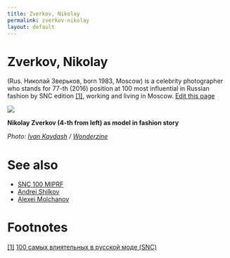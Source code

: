 ```yaml
---
title: Zverkov, Nikolay
permalink: zverkov-nikolay
layout: default
---
```




# Zverkov, Nikolay


(Rus. Николай Зверьков, born 1983, Moscow) is a celebrity photographer who stands for 77-th (2016) position at 100 most influential in Russian fashion by SNC edition <span id="a1">[\[1\]](#f1)</span>, working and living in Moscow. [Edit this page](http://prose.io/#indexmod/encyclopedia/edit/master/zverkov-nikolay.md)

![](http://lamcdn.net/wonderzine.com/post_image-image/OgoKpxiWigfvEY9Eh2301Q-wide.jpg)

**Nikolay Zverkov (4-th from left) as model in fashion story**

*Photo: [Ivan Kaydash](ivan-kaydash) / [Wonderzine](http://www.wonderzine.com/wonderzine/style/shoots/189019-wedding)*


# See also

+ [SNC 100 MIPRF](snc-100-miprf)
+ [Andrei Shilkov](andrei-shilkov)
+ [Alexei Molchanov](alexei-molchanov)


# Footnotes

[[1]](#a1) <span id="f1"></span> [100 самых влиятельных в русской моде (SNC)](http://www.sncmedia.ru/rating/)


